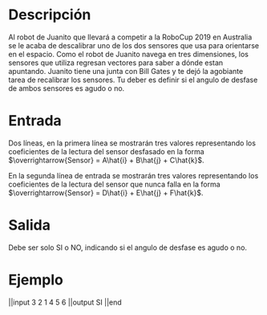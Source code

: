 # Descripción

Al robot de Juanito que llevará a competir a la RoboCup 2019 en Australia se le acaba de descalibrar uno de los dos sensores que usa para orientarse en el espacio. Como el robot de Juanito navega en tres dimensiones, los sensores que utiliza regresan vectores para saber a dónde estan apuntando.
Juanito tiene una junta con Bill Gates y te dejó la agobiante tarea de recalibrar los sensores. Tu deber es definir si el angulo de desfase de ambos sensores es agudo o no.

# Entrada

Dos líneas, en la primera línea se mostrarán tres valores representando los coeficientes de la lectura del sensor desfasado en la forma $\overrightarrow{Sensor} = A\hat{i} + B\hat{j} + C\hat{k}$.
        
En la segunda línea de entrada se mostrarán tres valores representando los coeficientes de la lectura del sensor que nunca falla en la forma $\overrightarrow{Sensor} = D\hat{i} + E\hat{j} + F\hat{k}$.

# Salida

Debe ser solo SI o NO, indicando si el angulo de desfase es agudo o no.

# Ejemplo

||input
3 2 1
4 5 6
||output
SI
||end
